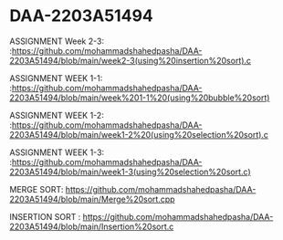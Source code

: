 # DAA-2203A51494

ASSIGNMENT Week 2-3:   :https://github.com/mohammadshahedpasha/DAA-2203A51494/blob/main/week2-3(using%20insertion%20sort).c


ASSIGNMENT WEEK 1-1:  :https://github.com/mohammadshahedpasha/DAA-2203A51494/blob/main/week%201-1%20(using%20bubble%20sort)


ASSIGNMENT WEEK 1-2:  :https://github.com/mohammadshahedpasha/DAA-2203A51494/blob/main/week1-2%20(using%20selection%20sort).c


ASSIGNMENT WEEK 1-3:  :https://github.com/mohammadshahedpasha/DAA-2203A51494/blob/main/week1-3(using%20selection%20sort.c)


MERGE SORT: https://github.com/mohammadshahedpasha/DAA-2203A51494/blob/main/Merge%20sort.cpp

INSERTION SORT : https://github.com/mohammadshahedpasha/DAA-2203A51494/blob/main/Insertion%20sort.c
